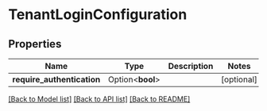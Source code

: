 # TenantLoginConfiguration

## Properties

Name | Type | Description | Notes
------------ | ------------- | ------------- | -------------
**require_authentication** | Option<**bool**> |  | [optional]

[[Back to Model list]](../README.md#documentation-for-models) [[Back to API list]](../README.md#documentation-for-api-endpoints) [[Back to README]](../README.md)


